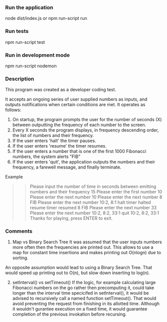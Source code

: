 ### Run the application
node dist/index.js
or
npm run-script run

### Run tests
npm run-script test

### Run in development mode
npm run-script nodemon

### Description
This program was created as a developer coding test.

It accepts an ongoing series of user supplied numbers as inputs, and outputs notifications when certain conditions are met. It operates as follows:

1. On startup, the program prompts the user for the number of seconds (X) between outputting the frequency of each number to the screen.
2. Every X seconds the program displays, in frequency descending order, the list of numbers and their frequency.
3. If the user enters 'halt' the timer pauses.
4. If the user enters 'resume' the timer resumes.
5. If the user enters a number that is one of the first 1000 Fibonacci numbers, the system alerts "FIB"
6. If the user enters 'quit', the application outputs the numbers and their frequency, a farewell message, and finally terminate.

Example
>> Please input the number of time in seconds between emitting numbers and their frequency
15
>> Please enter the first number
10
>> Please enter the next number
10
>> Please enter the next number
8
>> FIB
>> Please enter the next number
>> 10:2, 8:1
halt
>> timer halted
resume
>> timer resumed
8
>> FIB
>> Please enter the next number
33
>> Please enter the next number
>> 10:2, 8:2, 33:1
quit
>> 10:2, 8:2, 33:1
>> Thanks for playing, press ENTER to exit.

### Comments
1. Map vs Binary Search Tree
It was assumed that the user inputs numbers more often then the frequencies are printed out.
This allows to use a map for constant time insertions and makes printing out O(nlogn) due to sorting.

An opposite assumption would lead to using a Binary Search Tree.
That would speed up printing out to O(n), but slow down inserting to log(n).

2. setInterval() vs setTimeout()
If the logic, for example calculating large Fibonacci numbers on the go rather then precomputing it,
could take longer than the interval time specicifed in setInterval(), it would be advised to
recursively call a named function setTimeout(). That would avoid preventing the request from finishing in its allotted time. Although it wouldn't gurantee execution on a fixed time, it would guarantee completion of the previous invokation before recursing.